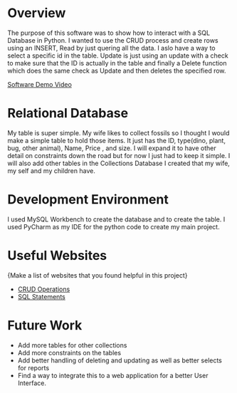 # Overview

The purpose of this software was to show how to interact with a SQL Database in Python.
I wanted to use the CRUD process and create rows using an INSERT, Read by just quering all the data. I aslo
have a way to select a specific id in the table. Update is just using an update with a check to make
sure that the ID is actually in the table and finally a Delete function which does the same check as Update and then
deletes the specified row.

[Software Demo Video](http://youtu.be/HfA5pg2F1Tc?hd=1)

# Relational Database

My table is super simple. My wife likes to collect fossils so I thought I would make a
simple table to hold those items. It just has the ID, type(dino, plant, bug, other animal), Name, Price
, and size. I will expand it to have other detail on constraints down the road but for now I just had to 
keep it simple. I will also add other tables in the Collections Database I created that my wife, my self and my children
have.

# Development Environment
I used MySQL Workbench to create the database and to create the table.
I used PyCharm as my IDE for the python code to create my main project.

# Useful Websites

{Make a list of websites that you found helpful in this project}
* [CRUD Operations](https://examples.javacodegeeks.com/crud-operations-in-python-on-mysql/)
* [SQL Statements](https://www.w3schools.com/sql/sql_update.asp)


# Future Work

* Add more tables for other collections
* Add more constraints on the tables
* Add better handling of deleting and updating as well as better selects for reports
* Find a way to integrate this to a web application for a better User Interface.